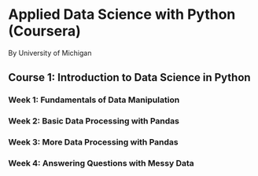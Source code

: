 # Applied Data Science with Python (Coursera)
By University of Michigan 

## Course 1: Introduction to Data Science in Python
### Week 1: Fundamentals of Data Manipulation
### Week 2: Basic Data Processing with Pandas
### Week 3: More Data Processing with Pandas
### Week 4: Answering Questions with Messy Data
